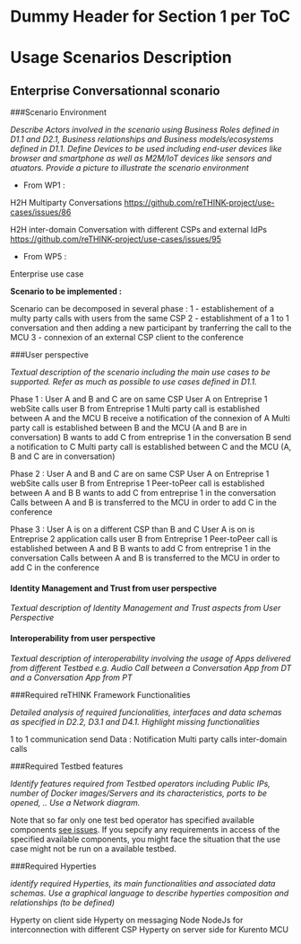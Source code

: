Dummy Header for Section 1 per ToC
==================================

Usage Scenarios Description
===========================

Enterprise Conversationnal sconario
----------------------------------

###Scenario Environment


*Describe Actors involved in the scenario using Business Roles defined in D1.1 and D2.1, Business relationships and Business models/ecosystems defined in D1.1. Define Devices to be used including end-user devices like browser and smartphone as well as M2M/IoT devices like sensors and atuators. Provide a picture to illustrate the scenario environment*



-	From WP1 :

H2H Multiparty Conversations https://github.com/reTHINK-project/use-cases/issues/86

H2H inter-domain Conversation with different CSPs and external IdPs https://github.com/reTHINK-project/use-cases/issues/95

-	From WP5 :

Enterprise use case

**Scenario to be implemented :**


Scenario can be decomposed in several phase :
1 - establishement of a multy party calls with users from the same CSP
2 - establishment of a 1 to 1 conversation and then adding a new participant by tranferring the call to the MCU
3 - connexion of an external CSP client to the conference




###User perspective


*Textual description of the scenario including the main use cases to be supported. Refer as much as possible to use cases defined in D1.1.*

Phase 1 :
User A and B and C are on same CSP 
User A on Entreprise 1 webSite calls user B from Entreprise 1
Multi party call is established between A and the MCU
B receive a notification of the connexion of A
Multi party call is established between B and the MCU (A and B are in conversation)
B wants to add C from entreprise 1 in the conversation
B send a notification to C
Multi party call is established between C and the MCU (A, B and C are in conversation)

Phase 2 :
User A and B and C are on same CSP 
User A on Entreprise 1 webSite calls user B from Entreprise 1
Peer-toPeer call is established between A and B
B wants to add C from entreprise 1 in the conversation
Calls between A and B is transferred to the MCU in order to add C in the conference

Phase 3 : User A is on a different CSP than B and C
User A is on is Entreprise 2 application calls user B from Entreprise 1
Peer-toPeer call is established between A and B
B wants to add C from entreprise 1 in the conversation
Calls between A and B is transferred to the MCU in order to add C in the conference




#### Identity Management and Trust from user perspective

*Textual description of Identity Management and Trust aspects from User Perspective*

#### Interoperability from user perspective

*Textual description of interoperability involving the usage of Apps delivered from different Testbed e.g. Audio Call between a Conversation App from DT and a Conversation App from PT*

###Required reTHINK Framework Functionalities

*Detailed analysis of required funcionalities, interfaces and data schemas as specified in D2.2, D3.1 and D4.1. Highlight missing functionalities*

1 to 1 communication
send Data : Notification
Multi party calls
inter-domain calls 

###Required Testbed features


*Identify features required from Testbed operators including Public IPs, number of Docker images/Servers and its characteristics, ports to be opened, .. Use a Network diagram.*

Note that so far only one test bed operator has specified available components [see issues](https://github.com/reTHINK-project/testbeds/issues?utf8=✓&q=is%3Aissue+Constraints+of+Test+Bed+Operators+).  If you sepcify any requirements in access of the specified available components, you might face the situation that the use case might not be run on a available testbed.

###Required Hyperties


*identify required Hyperties, its main functionalities and associated data schemas. Use a graphical language to describe hyperties composition and relationships (to be defined)*


Hyperty on client side
Hyperty on messaging Node NodeJs for interconnection with different CSP
Hyperty on server side for Kurento MCU
